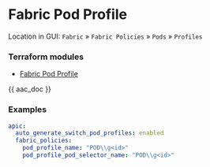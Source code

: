 # Fabric Pod Profile

Location in GUI:
`Fabric` » `Fabric Policies` » `Pods` » `Profiles`

### Terraform modules

* [Fabric Pod Profile](https://registry.terraform.io/modules/netascode/fabric-pod-profile/aci/latest)

{{ aac_doc }}
### Examples

```yaml
apic:
  auto_generate_switch_pod_profiles: enabled
  fabric_policies:
    pod_profile_name: "POD\\g<id>"
    pod_profile_pod_selector_name: "POD\\g<id>"
```
